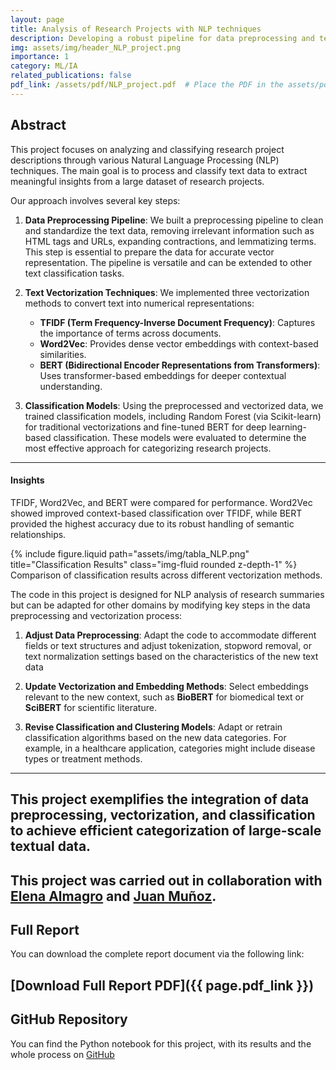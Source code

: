 ```yaml
---
layout: page
title: Analysis of Research Projects with NLP techniques
description: Developing a robust pipeline for data preprocessing and text vectorization for classification tasks.
img: assets/img/header_NLP_project.png 
importance: 1
category: ML/IA
related_publications: false
pdf_link: /assets/pdf/NLP_project.pdf  # Place the PDF in the assets/pdf folder
---
```

## Abstract
This project focuses on analyzing and classifying research project descriptions through various Natural Language Processing (NLP) techniques. The main goal is to process and classify text data to extract meaningful insights from a large dataset of research projects.

Our approach involves several key steps:

1. **Data Preprocessing Pipeline**:
   We built a preprocessing pipeline to clean and standardize the text data, removing irrelevant information such as HTML tags and URLs, expanding contractions, and lemmatizing terms. This step is essential to prepare the data for accurate vector representation. The pipeline is versatile and can be extended to other text classification tasks.

2. **Text Vectorization Techniques**:
   We implemented three vectorization methods to convert text into numerical representations:
   - **TFIDF (Term Frequency-Inverse Document Frequency)**: Captures the importance of terms across documents.
   - **Word2Vec**: Provides dense vector embeddings with context-based similarities.
   - **BERT (Bidirectional Encoder Representations from Transformers)**: Uses transformer-based embeddings for deeper contextual understanding.

3. **Classification Models**:
   Using the preprocessed and vectorized data, we trained classification models, including Random Forest (via Scikit-learn) for traditional vectorizations and fine-tuned BERT for deep learning-based classification. These models were evaluated to determine the most effective approach for categorizing research projects.

---
#### Insights
TFIDF, Word2Vec, and BERT were compared for performance. Word2Vec showed improved context-based classification over TFIDF, while BERT provided the highest accuracy due to its robust handling of semantic relationships.

<div class="row justify-content-sm-center">
    <div class="col-sm-8 mt-3 mt-md-0">
        {% include figure.liquid path="assets/img/tabla_NLP.png" title="Classification Results" class="img-fluid rounded z-depth-1" %}
    </div>
</div>
<div class="caption">
    Comparison of classification results across different vectorization methods.
</div>

The code in this project is designed for NLP analysis of research summaries but can be adapted for other domains by modifying key steps in the data preprocessing and vectorization process:

1. **Adjust Data Preprocessing**: 
Adapt the code to accommodate different fields or text structures and adjust tokenization, stopword removal, or text normalization settings based on the characteristics of the new text data

2. **Update Vectorization and Embedding Methods**:
Select embeddings relevant to the new context, such as **BioBERT** for biomedical text or **SciBERT** for scientific literature.

3. **Revise Classification and Clustering Models**:
Adapt or retrain classification algorithms based on the new data categories. For example, in a healthcare application, categories might include disease types or treatment methods.
---
This project exemplifies the integration of data preprocessing, vectorization, and classification to achieve efficient categorization of large-scale textual data.
---
This project was carried out in collaboration with [Elena Almagro](https://www.linkedin.com/in/elena-almagro-azor-a06942217/) and [Juan Muñoz](https://www.linkedin.com/in/juan-munoz-villalon/).
---
## Full Report
You can download the complete report document via the following link:

[Download Full Report PDF]({{ page.pdf_link }})
---
## GitHub Repository
You can find the Python notebook for this project, with its results and the whole process on [GitHub](https://github.com/mariogolbano/Research-projects-analysis-NLP/tree/main)

